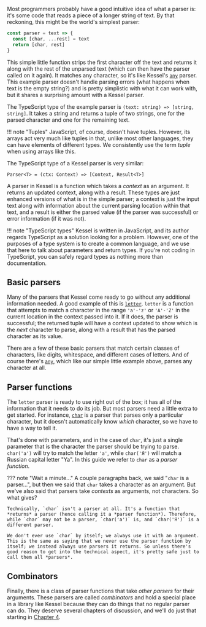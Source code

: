 <!--
 Copyright (c) 2020 Thomas J. Otterson
 
 This software is released under the MIT License.
 https://opensource.org/licenses/MIT
-->

Most programmers probably have a good intuitive idea of what a parser is: it's some code that reads a piece of a longer string of text. By that reckoning, this might be the world's simplest parser:

```javascript
const parser = text => {
  const [char, ...rest] = text
  return [char, rest]
}
```

This simple little function strips the first character off the text and returns it along with the rest of the unparsed text (which can then have the parser called on it again). It matches any character, so it's like Kessel's [`any`](../parsers/any.md) parser. This example parser doesn't handle parsing errors (what happens when text is the empty string?) and is pretty simplistic with what it can work with, but it shares a surprising amount with a Kessel parser.

The TypeScript type of the example parser is `(text: string) => [string, string]`. It takes a string and returns a tuple of two strings, one for the parsed character and one for the remaining text.

!!! note "Tuples"
    JavaScript, of course, doesn't have tuples. However, its arrays act very much like tuples in that, unlike most other languages, they can have elements of different types. We consistently use the term *tuple* when using arrays like this.

The TypeScript type of a Kessel parser is very similar:

```Parser<T> = (ctx: Context) => [Context, Result<T>]```

A parser in Kessel is a function which takes a *context* as an argument. It returns an updated context, along with a result. These types are just enhanced versions of what is in the simple parser; a context is just the input text along with information about the current parsing location within that text, and a result is either the parsed value (if the parser was successful) or error information (if it was not).

!!! note "TypeScript types"
    Kessel is written in JavaScript, and its author regards TypeScript as a solution looking for a problem. However, one of the purposes of a type system is to create a common language, and we use that here to talk about parameters and return types. If you're not coding in TypeScript, you can safely regard types as nothing more than documentation.

## Basic parsers

Many of the parsers that Kessel come ready to go without any additional information needed. A good example of this is [`letter`](../parsers/letter.md). `letter` is a function that attempts to match a character in the range `'a'-'z'` or `'A'-'Z'` in the current location in the context passed into it. If it does, the parser is successful; the returned tuple will have a context updated to show which is the *next* character to parse, along with a result that has the parsed character as its value.

There are a few of these basic parsers that match certain classes of characters, like digits, whitespace, and different cases of letters. And of course there's [`any`](../parsers/any.md), which like our simple little example above, parses any character at all.

## Parser functions

The `letter` parser is ready to use right out of the box; it has all of the information that it needs to do its job. But most parsers need a little extra to get started. For instance, [`char`](../parsers/char.md) is a parser that parses only a particular character, but it doesn't automatically know *which* character, so we have to have a way to tell it.

That's done with parameters, and in the case of `char`, it's just a single parameter that is the character the parser should be trying to parse. `char('a')` will try to match the letter `'a'`, while `char('Я')` will match a Russian capital letter "Ya". In this guide we refer to `char` as a *parser function*.

??? note "Wait a minute..."
    A couple paragraphs back, we said "`char` is a parser...", but then we said that `char` takes a character as an argument. But we've also said that parsers take *contexts* as arguments, not characters. So what gives?

    Technically, `char` isn't a parser at all. It's a function that *returns* a parser (hence calling it a *parser function*). Therefore, while `char` may not be a parser, `char('a')` is, and `char('Я')` is a different parser.

    We don't ever use `char` by itself; we always use it with an argument. This is the same as saying that we never use the parser function by itself; we instead always use parsers it returns. So unless there's good reason to get into the technical aspect, it's pretty safe just to call them all *parsers*.

## Combinators

Finally, there is a class of parser functions that take *other parsers* for their arguments. These parsers are called *combinators* and hold a special place in a library like Kessel because they can do things that no regular parser can do. They deserve several chapters of discussion, and we'll do just that starting in [Chapter 4](sequence.md).